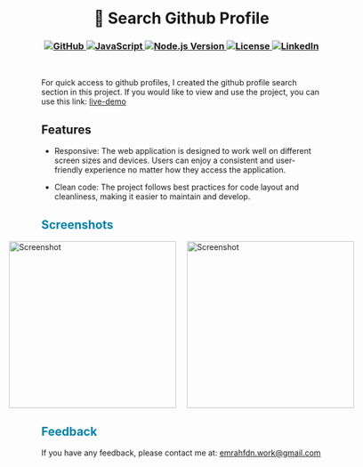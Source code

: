<h1 align="center">
<br>
👀 Search Github Profile
</h1>

<h3 align="center">
  <a class="header-badge" target="_blank" href="https://github.com/EmrahFidan">
    <img alt="GitHub" src="https://img.shields.io/badge/GitHub-white.svg?logo=github&style=social"/>
  </a>
 
<a href="https://developer.mozilla.org/en-US/docs/Web/JavaScript" target="_blank">
  <img alt="JavaScript" src="https://img.shields.io/badge/Language-JavaScript-yellow.svg"/>
</a>
<a href="https://nodejs.org/en/" target="_blank">
  <img alt="Node.js Version" src="https://img.shields.io/badge/node-v18.17.0-darkgreen.svg"/>
</a>

  <a class="header-badge" target="_blank" href="https://github.com/EmrahFidan/search-github-profile/blob/main/LICENSE">
    <img alt="License" src="https://img.shields.io/github/license/PritamSarbajna/tourism-website?color=darkred"/>
  </a>
  <a class="header-badge" target="_blank" href="https://www.linkedin.com/in/emrah-fidann/" >
    <img alt="LinkedIn" src="https://img.shields.io/badge/LinkedIn-blue.svg?logo=linkedin&style=social"/>
  </a>
</h3>
<br>


For quick access to github profiles, I created the github profile search section in this project.
If you would like to view and use the project, you can use this link: [live-demo](https://search-github-profilee.vercel.app/)  

<h2 > Features </h2>

- Responsive: The web application is designed to work well on different screen sizes and devices. Users can enjoy a consistent and user-friendly experience no matter how they access the application.

- Clean code: The project follows best practices for code layout and cleanliness, making it easier to maintain and develop.



<h2 style="color: #0081a7;"> Screenshots </h2>

<div style="display: flex; justify-content: center;">
    <img src="https://github.com/EmrahFidan/educationApp/assets/114583209/94078b97-6880-472c-b1fc-3ed6d7d12cf4" alt="Screenshot" width="300" style="margin-right: 20px;" />
    <img src="https://github.com/EmrahFidan/educationApp/assets/114583209/0b00c843-40e7-41f0-bd60-3f127630f65b" alt="Screenshot" width="300" />
</div>



<h2 style="color: #0081a7;"> Feedback </h2>


If you have any feedback, please contact me at: emrahfdn.work@gmail.com

  
